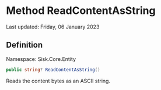 # Method ReadContentAsString
Last updated: Friday, 06 January 2023

## Definition
Namespace: Sisk.Core.Entity

```csharp
public string? ReadContentAsString()
```

Reads the content bytes as an ASCII string.

